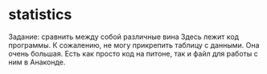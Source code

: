 # statistics
Задание: сравнить между собой различные вина
Здесь лежит код программы. К сожалению, не могу прикрепить таблицу с данными. Она очень большая. Есть как просто код на питоне, так и файл для работы с ним в Анаконде.
